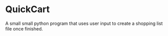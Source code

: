 # QuickCart
A small small python program that uses user input to create a shopping list file once finished.
